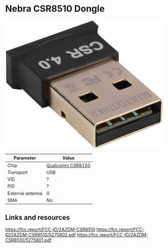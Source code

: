 # Nebra CSR8510 Dongle

![Nebra CSR8510](Nebra_CSR8510.jpg)

| Parameter        | Value                                        |
| ---------------- | -------------------------------------------- |
| Chip             | [Qualcomm CSR8150](Chip_Qualcomm_CSR8150.md) |
| Transport        | USB                                          |
| VID              | ?                                            |
| PID              | ?                                            |
| External antenna | 0                                            |
| SMA              | No                                           |

## Links and resources

<https://fcc.report/FCC-ID/2AZDM-CSR8510>
<https://fcc.report/FCC-ID/2AZDM-CSR8510/5275802.pdf>
<https://fcc.report/FCC-ID/2AZDM-CSR8510/5275801.pdf>
